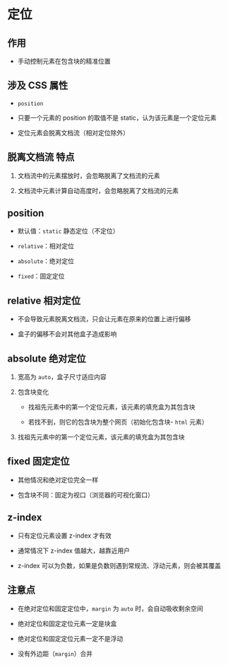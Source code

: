 # 定位

## 作用

- 手动控制元素在包含块的精准位置

## 涉及 CSS 属性

- `position`

- 只要一个元素的 position 的取值不是 static，认为该元素是一个定位元素

- 定位元素会脱离文档流（相对定位除外）

## 脱离文档流 特点

1. 文档流中的元素摆放时，会忽略脱离了文档流的元素

2. 文档流中元素计算自动高度时，会忽略脱离了文档流的元素

## position

- 默认值：`static` 静态定位（不定位）

- `relative`：相对定位

- `absolute`：绝对定位

- `fixed`：固定定位

## relative 相对定位

- 不会导致元素脱离文档流，只会让元素在原来的位置上进行偏移

- 盒子的偏移不会对其他盒子造成影响

## absolute 绝对定位

1. 宽高为 `auto`，盒子尺寸适应内容

2. 包含块变化

      - 找祖先元素中的第一个定位元素，该元素的填充盒为其包含块

      - 若找不到，则它的包含块为整个网页（初始化包含块- `html` 元素）

3. 找祖先元素中的第一个定位元素，该元素的填充盒为其包含块

## fixed 固定定位

- 其他情况和绝对定位完全一样

- 包含块不同：固定为视口（浏览器的可视化窗口）

## z-index

- 只有定位元素设置 z-index 才有效

- 通常情况下 z-index 值越大，越靠近用户

- z-index 可以为负数，如果是负数则遇到常规流、浮动元素，则会被其覆盖

## 注意点

- 在绝对定位和固定定位中，`margin` 为 `auto` 时，会自动吸收剩余空间

- 绝对定位和固定定位元素一定是块盒

- 绝对定位和固定定位元素一定不是浮动

- 没有外边距（`margin`）合并
